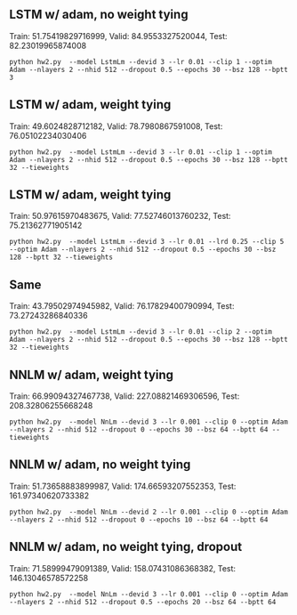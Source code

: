## LSTM w/ adam, no weight tying

Train: 51.75419829716999, Valid: 84.9553327520044, Test: 82.23019965874008
```
python hw2.py  --model LstmLm --devid 3 --lr 0.01 --clip 1 --optim Adam --nlayers 2 --nhid 512 --dropout 0.5 --epochs 30 --bsz 128 --bptt 3
```

## LSTM w/ adam, weight tying

Train: 49.6024828712182, Valid: 78.7980867591008, Test: 76.05102234030406
```
python hw2.py  --model LstmLm --devid 3 --lr 0.01 --clip 1 --optim Adam --nlayers 2 --nhid 512 --dropout 0.5 --epochs 30 --bsz 128 --bptt 32 --tieweights
```

## LSTM w/ adam, weight tying

Train: 50.97615970483675, Valid: 77.52746013760232, Test: 75.21362771905142
```
python hw2.py  --model LstmLm --devid 3 --lr 0.01 --lrd 0.25 --clip 5 --optim Adam --nlayers 2 --nhid 512 --dropout 0.5 --epochs 30 --bsz 128 --bptt 32 --tieweights
```

## Same

Train: 43.79502974945982, Valid: 76.17829400790994, Test: 73.27243286840336
```
python hw2.py  --model LstmLm --devid 3 --lr 0.01 --clip 2 --optim Adam --nlayers 2 --nhid 512 --dropout 0.5 --epochs 30 --bsz 128 --bptt 32 --tieweights
```

## NNLM w/ adam, weight tying

Train: 66.99094327467738, Valid: 227.08821469306596, Test: 208.32806255668248
```
python hw2.py  --model NnLm --devid 3 --lr 0.001 --clip 0 --optim Adam --nlayers 2 --nhid 512 --dropout 0 --epochs 30 --bsz 64 --bptt 64 --tieweights
```

## NNLM w/ adam, no weight tying

Train: 51.73658883899987, Valid: 174.66593207552353, Test: 161.97340620733382
```
python hw2.py  --model NnLm --devid 2 --lr 0.001 --clip 0 --optim Adam --nlayers 2 --nhid 512 --dropout 0 --epochs 10 --bsz 64 --bptt 64
```

## NNLM w/ adam, no weight tying, dropout

Train: 71.58999479091389, Valid: 158.07431086368382, Test: 146.13046578572258
```
python hw2.py  --model NnLm --devid 3 --lr 0.001 --clip 0 --optim Adam --nlayers 2 --nhid 512 --dropout 0.5 --epochs 20 --bsz 64 --bptt 64
```
